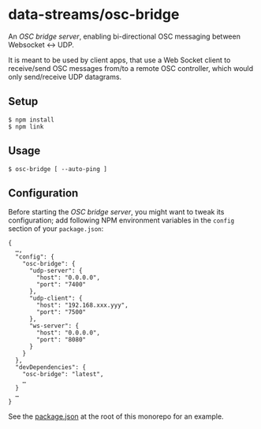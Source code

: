 # data-streams/osc-bridge

An _OSC bridge server_, enabling bi-directional OSC messaging between
Websocket <-> UDP.

It is meant to be used by client apps, that use a Web Socket client
to receive/send OSC messages from/to a remote OSC controller, which
would only send/receive UDP datagrams.

## Setup

    $ npm install
    $ npm link

## Usage

    $ osc-bridge [ --auto-ping ]

## Configuration

Before starting the _OSC bridge server_, you might want to tweak its configuration;
add following NPM environment variables in the `config` section of your `package.json`:

    {
      …,
      "config": {
        "osc-bridge": {
          "udp-server": {
            "host": "0.0.0.0",
            "port": "7400"
          },
          "udp-client": {
            "host": "192.168.xxx.yyy",
            "port": "7500"
          },
          "ws-server": {
            "host": "0.0.0.0",
            "port": "8080"
          }
        }
      },
      "devDependencies": {
        "osc-bridge": "latest",
        …
      }
      …
    }

See the [package.json](../../package.json) at the root of this monorepo
for an example.